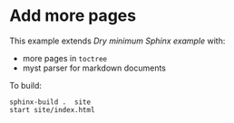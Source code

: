# Add more pages

This example extends _Dry minimum Sphinx example_ with:

- more pages in `toctree`
- myst parser for markdown documents

To build:

```console
sphinx-build .  site
start site/index.html
```

